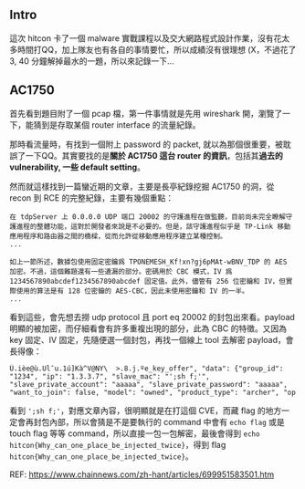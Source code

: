 ## Intro
這次 hitcon 卡了一個 malware 實戰課程以及交大網路程式設計作業，沒有花太多時間打QQ，加上隊友也有各自的事情要忙，所以成績沒有很理想 (X，不過花了 3, 40 分鐘解掉最水的一題，所以來記錄一下...

## AC1750
首先看到題目附了一個 pcap 檔，第一件事情就是先用 wireshark 開，瀏覽了一下，能猜到是存取某個 router interface 的流量紀錄。

那時看流量時，有找到一個附上 password 的 packet, 就以為那個很重要，被耽誤了一下QQ。其實要找的是**關於 AC1750 這台 router 的資訊**，包括其**過去的 vulnerability, 一些 default setting**。

然而就這樣找到一篇蠻近期的文章，主要是長亭紀錄挖掘 AC1750 的洞，從 recon 到 RCE 的完整紀錄，主要有幾個重點：

```
在 tdpServer 上 0.0.0.0 UDP 端口 20002 的守護進程在做監聽，目前尚未完全瞭解守護進程的整體功能，這對於開發者來說是不必要的。但是，該守護進程似乎是 TP-Link 移動應用程序和路由器之間的橋樑，從而允許從移動應用程序建立某種控制。
...

如上一節所述，數據包使用固定密鑰爲 TPONEMESH_Kf!xn?gj6pMAt-wBNV_TDP 的 AES 加密。不過，這個難題還有一些遺漏的部分。密碼用於 CBC 模式，IV 爲 1234567890abcdef1234567890abcdef 固定值。此外，儘管有 256 位密鑰和 IV，但實際使用的算法是有 128 位密鑰的 AES-CBC，因此未使用密鑰和 IV 的一半。
...
```

看到這些，會先想去撈 udp protocol 且 port eq 20002 的封包出來看。payload 明顯的被加密，而仔細看會有許多重複出現的部分，此為 CBC 的特徵。又因為 key 固定、IV 固定，先隨便選一個封包，再找一個線上 tool 去解密 payload，會長得像：

```
Ù.ièe@ù.Ul¯u.1ú]Kà^V@NY\  >.8.j.ºe_key_offer", "data": {"group_id": "1234", "ip": "1.3.3.7", "slave_mac": "';sh f;'", "slave_private_account": "aaaaa", "slave_private_password": "aaaaa", "want_to_join": false, "model": "owned", "product_type": "archer", "op
```

看到 `';sh f;'`，對應文章內容，很明顯就是在打這個 CVE，而藏 flag 的地方一定會再封包內部，所以會猜是不是要執行的 command 中會有 `echo flag` 或是 touch flag 等等 command，所以直接一包一包解密，最後會得到 `echo hitcon{Why_can_one_place_be_injected_twice}`，得到 flag `hitcon{Why_can_one_place_be_injected_twice}`。

REF: https://www.chainnews.com/zh-hant/articles/699951583501.htm
